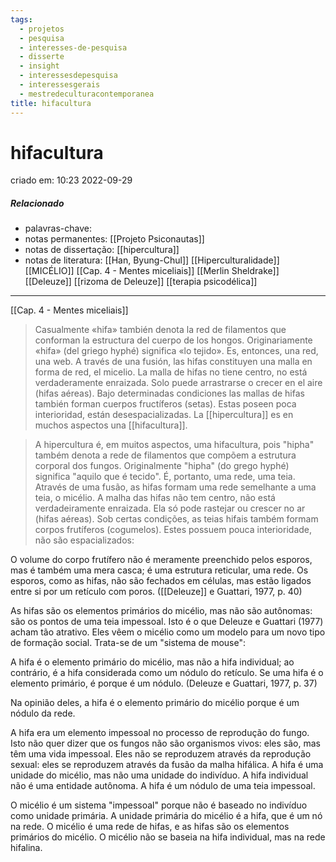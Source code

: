 ```yaml
---
tags:
  - projetos
  - pesquisa
  - interesses-de-pesquisa
  - disserte
  - insight
  - interessesdepesquisa
  - interessesgerais
  - mestredeculturacontemporanea
title: hifacultura
---
```

# hifacultura
criado em: 10:23 2022-09-29

##### Relacionado
- palavras-chave: 
- notas permanentes: [[Projeto Psiconautas]] 
- notas de dissertação: [[hipercultura]]
- notas de literatura: [[Han, Byung-Chul]] [[Hiperculturalidade]]
[[MICÉLIO]]
[[Cap. 4 - Mentes miceliais]]
[[Merlin Sheldrake]]
[[Deleuze]]
[[rizoma de Deleuze]]
[[terapia psicodélica]]

---

[[Cap. 4 - Mentes miceliais]]

> Casualmente «hifa» también denota la red de filamentos que conforman la estructura del cuerpo de los hongos. Originariamente «hifa» (del griego hyphé) significa «lo tejido». Es, entonces, una red, una web. A través de una fusión, las hifas constituyen una malla en forma de red, el micelio. La malla de hifas no tiene centro, no está verdaderamente enraizada. Solo puede arrastrarse o crecer en el aire (hifas aéreas). Bajo determinadas condiciones las mallas de hifas también forman cuerpos fructíferos (setas). Estas poseen poca interioridad, están desespacializadas. La [[hipercultura]] es en muchos aspectos una [[hifacultura]].

>A hipercultura é, em muitos aspectos, uma hifacultura, pois "hipha" também denota a rede de filamentos que compõem a estrutura corporal dos fungos. Originalmente "hipha" (do grego hyphé) significa "aquilo que é tecido". É, portanto, uma rede, uma teia. Através de uma fusão, as hifas formam uma rede semelhante a uma teia, o micélio. A malha das hifas não tem centro, não está verdadeiramente enraizada. Ela só pode rastejar ou crescer no ar (hifas aéreas). Sob certas condições, as teias hifais também formam corpos frutíferos (cogumelos). Estes possuem pouca interioridade, não são espacializados:


O volume do corpo frutífero não é meramente preenchido pelos esporos, mas é também uma mera casca; é uma estrutura reticular, uma rede. Os esporos, como as hifas, não são fechados em células, mas estão ligados entre si por um retículo com poros. ([[Deleuze]] e Guattari, 1977, p. 40)


As hifas são os elementos primários do micélio, mas não são autônomas: são os pontos de uma teia impessoal. Isto é o que Deleuze e Guattari (1977) acham tão atrativo. Eles vêem o micélio como um modelo para um novo tipo de formação social. Trata-se de um "sistema de mouse":


A hifa é o elemento primário do micélio, mas não a hifa individual; ao contrário, é a hifa considerada como um nódulo do retículo. Se uma hifa é o elemento primário, é porque é um nódulo. (Deleuze e Guattari, 1977, p. 37)


Na opinião deles, a hifa é o elemento primário do micélio porque é um nódulo da rede.

A hifa era um elemento impessoal no processo de reprodução do fungo. Isto não quer dizer que os fungos não são organismos vivos: eles são, mas têm uma vida impessoal. Eles não se reproduzem através da reprodução sexual: eles se reproduzem através da fusão da malha hifálica. A hifa é uma unidade do micélio, mas não uma unidade do indivíduo. A hifa individual não é uma entidade autônoma. A hifa é um nódulo de uma teia impessoal.

O micélio é um sistema "impessoal" porque não é baseado no indivíduo como unidade primária. A unidade primária do micélio é a hifa, que é um nó na rede. O micélio é uma rede de hifas, e as hifas são os elementos primários do micélio. O micélio não se baseia na hifa individual, mas na rede hifalina.
